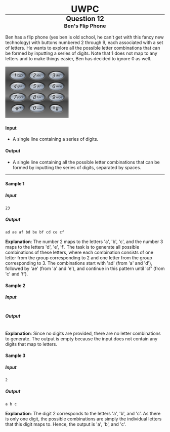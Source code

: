 <div align="center" >
    <h1 style="margin:0px"> UWPC </h1>
    <hr style="margin:0px">
    <h2 style="margin:0px"> Question 12 </h2>
    <h3 style="margin:0px"> Ben's Flip Phone </h3>
</div>
<br>
Ben has a flip phone (yes ben is old school, he can't get with this fancy new technology) with buttons numbered 2 through 9, each associated with a set of letters. He wants to explore all the possible letter combinations that can be formed by inputting a series of digits. Note that 1 does not map to any letters and to make things easier, Ben has decided to ignore 0 as well.

<br>
<br>
<img src="img/ex1.png" width="200">
<br>

#### Input
 - A single line containing a series of digits.

#### Output
 - A single line containing all the possible letter combinations that can be formed by inputting the series of digits, separated by spaces.


<hr>

#### Sample 1
##### Input
```
23
```
##### Output
```
ad ae af bd be bf cd ce cf
```
**Explanation**: The number 2 maps to the letters 'a', 'b', 'c', and the number 3 maps to the letters 'd', 'e', 'f'. The task is to generate all possible combinations of these letters, where each combination consists of one letter from the group corresponding to 2 and one letter from the group corresponding to 3. The combinations start with 'ad' (from 'a' and 'd'), followed by 'ae' (from 'a' and 'e'), and continue in this pattern until 'cf' (from 'c' and 'f').

#### Sample 2
##### Input
```

```
##### Output
```

```
**Explanation**: Since no digits are provided, there are no letter combinations to generate. The output is empty because the input does not contain any digits that map to letters.

#### Sample 3
##### Input
```
2
```
##### Output
```
a b c
```
**Explanation**: The digit 2 corresponds to the letters 'a', 'b', and 'c'. As there is only one digit, the possible combinations are simply the individual letters that this digit maps to. Hence, the output is 'a', 'b', and 'c'.